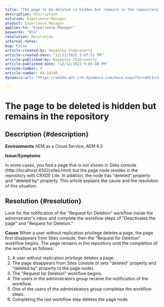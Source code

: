 ```yaml
---
title: "The page to be deleted is hidden but remains in the repository"
description: Description
solution: Experience Manager
product: Experience Manager
applies-to: "Experience Manager"
keywords: "KCS"
resolution: Resolution
internal-notes: 
bug: False
article-created-by: Nayanika Chakravarty
article-created-date: "12/12/2022 3:07:52 PM"
article-published-by: Nayanika Chakravarty
article-published-date: "12/12/2022 9:05:40 PM"
version-number: 4
article-number: KA-19240
dynamics-url: "https://adobe-ent.crm.dynamics.com/main.aspx?forceUCI=1&pagetype=entityrecord&etn=knowledgearticle&id=d5ff3abc-2e7a-ed11-81ac-6045bd006b25"

---
```

# The page to be deleted is hidden but remains in the repository

## Description {#description}


<b>Environments</b>
 AEM as a Cloud Service, AEM 6.5

<b>Issue/Symptoms</b>

In some cases, you find a page that is not shown in Sites console (http://localhost:4502/sites.html) but the page node resides in the repository with CRXDE Lite. In addition, the node has "deleted" property and "deleted by" property. This article explains the cause and the resolution of this situation.


## Resolution {#resolution}


Look for the notification of the "Request for Deletion" workflow inside the administrator's inbox and complete the workflow steps of "Deactivates the page" and "Request for Deletion."

<b>Cause</b>
When a user without replication privilege deletes a page, the page first disappears from Sites console, then the "Request for Deletion" workflow begins. The page remains in the repository until the completion of the workflow as follows:
1. A user without replication privilege deletes a page.
2. The page disappears from Sites console (it sets "deleted" property and "deleted by" property to the page node).
3. The "Request for Deletion" workflow begins.
4. The users in the administrators group receive the notification of the workflow.
5. One of the users of the administrators group completes the workflow steps.
6. Completing the last workflow step deletes the page node.
